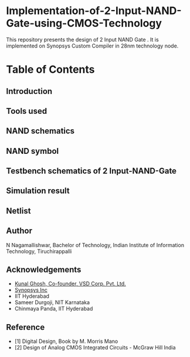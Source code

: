 # Implementation-of-2-Input-NAND-Gate-using-CMOS-Technology
This repository presents the design of 2 Input NAND Gate . It is implemented on Synopsys Custom Compiler in 28nm technology node.
# Table of Contents
## Introduction
## Tools used
## NAND schematics
## NAND symbol
## Testbench schematics of 2 Input-NAND-Gate
## Simulation result
## Netlist
## Author
N Nagamallishwar, Bachelor of Technology, Indian Institute of Information Technology, Tiruchirappalli
## Acknowledgements
* [Kunal Ghosh, Co-founder, VSD Corp. Pvt. Ltd.](https://www.linkedin.com/in/kunal-ghosh-vlsisystemdesign-com-28084836/)
* [Synopsys Inc](https://www.synopsys.com/)
* IIT Hyderabad
* Sameer Durgoji, NIT Karnataka
* Chinmaya Panda, IIT Hyderabad

## Reference
* [1] Digital Design,
Book by M. Morris Mano
* [2] Design of Analog CMOS Integrated Circuits -
McGraw Hill India
